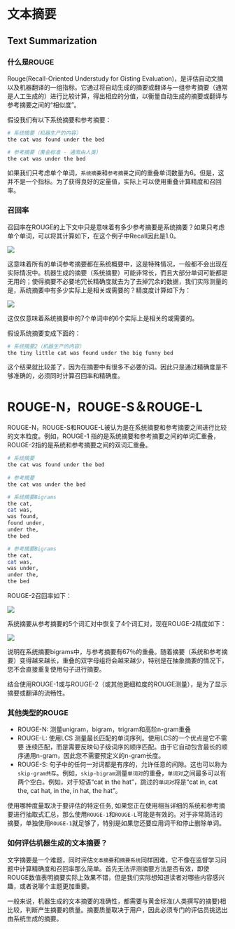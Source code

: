 # 文本摘要
## Text Summarization

### 什么是ROUGE
Rouge(Recall-Oriented Understudy for Gisting Evaluation)，是评估自动文摘以及机器翻译的一组指标。它通过将自动生成的摘要或翻译与一组参考摘要（通常是人工生成的）进行比较计算，得出相应的分值，以衡量自动生成的摘要或翻译与参考摘要之间的“相似度”。


假设我们有以下系统摘要和参考摘要：
```bash
# 系统摘要（机器生产的内容）
the cat was found under the bed

# 参考摘要（黄金标准 - 通常由人类）
the cat was under the bed
```

如果我们只考虑单个单词，`系统摘要`和`参考摘要`之间的重叠单词数量为6。但是，这并不是一个指标。为了获得良好的定量值，实际上可以使用重叠计算精度和召回率。

### 召回率
召回率在ROUGE的上下文中只是意味着有多少参考摘要是系统摘要？如果只考虑单个单词，可以将其计算如下，在这个例子中Recall因此是1.0。


<img src="http://latex.codecogs.com/gif.latex?Recall = \frac {number\_of\_overlapping\_word} {total\_words\_in\_reference\_summary} = \frac {6}{6} = 1.0 ">

这意味着所有的单词参考摘要都在系统概要中，这是特殊情况，一般都不会出现在实际情况中。机器生成的摘要（系统摘要）可能非常长，而且大部分单词可能都是无用的；使得摘要不必要地冗长精确度就去为了去掉冗余的数据，我们实际测量的是，系统摘要中有多少实际上是相关或需要的？精度度计算如下为：
 
<img src="http://latex.codecogs.com/gif.latex?Recall = \frac {number\_of\_overlapping\_word} {total\_words\_in\_system\_summary} = \frac {6}{7} = 0.86 ">

这仅仅意味着系统摘要中的7个单词中的6个实际上是相关的或需要的。


假设系统摘要变成下面的：
```bash
# 系统摘要2（机器生产的内容）
the tiny little cat was found under the big funny bed
```


这个结果就比较差了，因为在摘要中有很多不必要的词。因此只是通过精确度是不够准确的，必须同时计算召回率和精确度。


# ROUGE-N，ROUGE-S＆ROUGE-L
ROUGE-N，ROUGE-S和ROUGE-L被认为是在系统摘要和参考摘要之间进行比较的文本粒度。例如，ROUGE-1 指的是系统摘要和参考摘要之间的单词汇重叠，ROUGE-2指的是系统和参考摘要之间的双词汇重叠。

```bash
# 系统摘要
the cat was found under the bed
 
# 参考摘要
the cat was under the bed

# 系统摘要Bigrams
the cat, 
cat was, 
was found, 
found under, 
under the, 
the bed

# 参考摘要Bigrams
the cat, 
cat was, 
was under, 
under the, 
the bed
```
 
ROUGE-2召回率如下：

<img src="http://latex.codecogs.com/gif.latex?ROUGE2_{Recall}= \frac {4}{5} = 0.8">

系统摘要从参考摘要的5个词汇对中恢复了4个词汇对，现在ROUGE-2精度如下：

<img src="http://latex.codecogs.com/gif.latex?ROUGE2_{Precision}= \frac {4}{6} = 0.67">

说明在系统摘要bigrams中，与参考摘要有67％的重叠。随着摘要（系统和参考摘要）变得越来越长，重叠的双字母组将会越来越少，特别是在抽象摘要的情况下，您不会直接重复使用句子进行摘要。

结合使用ROUGE-1或与ROUGE-2（或其他更细粒度的ROUGE测量），是为了显示摘要或翻译的流畅性。

### 其他类型的ROUGE
- ROUGE-N: 测量unigram，bigram，trigram和高阶n-gram重叠
- ROUGE-L: 使用LCS 测量最长匹配的单词序列。使用LCS的一个优点是它不需要
连续匹配，而是需要反映句子级词序的顺序匹配。由于它自动包含最长的顺序通用n-gram，因此您不需要预定义的n-gram长度。
-  ROUGE-S: 句子中的任何一对词都是有序的，允许任意的间隙。这也可以称为`skip-gram共存`。例如，`skip-bigram`测量`单词对`的重叠，`单词对`之间最多可以有两个空白。例如，对于短语“cat in the hat”，跳过的`单词对`将是“cat in, cat the, cat hat, in the, in hat, the hat”。 

使用哪种度量取决于要评估的特定任务, 如果您正在使用相当详细的系统和参考摘要进行抽取式汇总，那么使用`ROUGE-1`和`ROUGE-L`可能是有效的。对于非常简洁的摘要，单独使用`ROUGE-1`就足够了，特别是如果您还要应用词干和停止删除单词。


### 如何评估机器生成的文本摘要？
文字摘要是一个难题，同时评估`文本摘要`和`摘要系统`同样困难，它不像在监督学习问题中计算精确度和召回率那么简单。首先无法评测摘要方法是否有效，即使ROUGE数值表明摘要实际上效果不错，但是我们实际想知道读者对哪些内容感兴趣，或者说哪个主题更加重要。

一般来说，机器生成的文本摘要的准确性，都需要与黄金标准(人类撰写的摘要)相比较，判断产生摘要的质量。摘要质量取决于用户，因此必须专门的评估员挑选出由系统生成的摘要。




